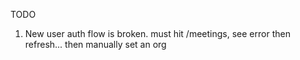 TODO
1. New user auth flow is broken. must hit /meetings, see error then refresh... then manually set an org